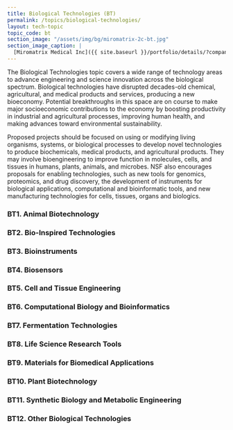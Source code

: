 ```yaml
---
title: Biological Technologies (BT)
permalink: /topics/biological-technologies/
layout: tech-topic
topic_code: bt
section_image: "/assets/img/bg/miromatrix-2c-bt.jpg"
section_image_caption: |
  [Miromatrix Medical Inc]({{ site.baseurl }}/portfolio/details/?company=miromatrix-medical-inc#miromatrix-medical-inc)'s unique technology allows scientists to create human organs, offsetting shortages of transplantable organs.
---
```


The Biological Technologies topic covers a wide range of technology areas to advance engineering and science innovation across the biological spectrum. Biological technologies have disrupted decades-old chemical, agricultural, and medical products and services, producing a new bioeconomy. Potential breakthroughs in this space are on course to make major socioeconomic contributions to the economy by boosting productivity in industrial and agricultural processes, improving human health, and making advances toward environmental sustainability.  

Proposed projects should be focused on using or modifying living organisms, systems, or biological processes to develop novel technologies to produce biochemicals, medical products, and agricultural products. They may involve bioengineering to improve function in molecules, cells, and tissues in humans, plants, animals, and microbes. NSF also encourages proposals for enabling technologies, such as new tools for genomics, proteomics, and drug discovery, the development of instruments for biological applications, computational and bioinformatic tools, and new manufacturing technologies for cells, tissues, organs and biologics. 

### BT1. Animal Biotechnology  

### BT2. Bio-Inspired Technologies 

### BT3. Bioinstruments 

### BT4. Biosensors 

### BT5. Cell and Tissue Engineering 

### BT6. Computational Biology and Bioinformatics 

### BT7. Fermentation Technologies 

### BT8. Life Science Research Tools 

### BT9. Materials for Biomedical Applications 

### BT10. Plant Biotechnology 

### BT11. Synthetic Biology and Metabolic Engineering 

### BT12. Other Biological Technologies 
